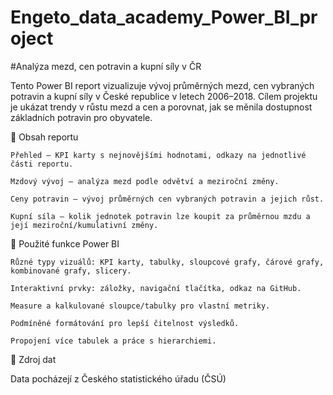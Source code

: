 # Engeto_data_academy_Power_BI_project
#Analýza mezd, cen potravin a kupní síly v ČR

Tento Power BI report vizualizuje vývoj průměrných mezd, cen vybraných potravin a kupní síly v České republice v letech 2006–2018.
Cílem projektu je ukázat trendy v růstu mezd a cen a porovnat, jak se měnila dostupnost základních potravin pro obyvatele.

🔹 Obsah reportu

    Přehled – KPI karty s nejnovějšími hodnotami, odkazy na jednotlivé části reportu.

    Mzdový vývoj – analýza mezd podle odvětví a meziroční změny.

    Ceny potravin – vývoj průměrných cen vybraných potravin a jejich růst.

    Kupní síla – kolik jednotek potravin lze koupit za průměrnou mzdu a její meziroční/kumulativní změny.

🔹 Použité funkce Power BI

    Různé typy vizuálů: KPI karty, tabulky, sloupcové grafy, čárové grafy, kombinované grafy, slicery.

    Interaktivní prvky: záložky, navigační tlačítka, odkaz na GitHub.

    Measure a kalkulované sloupce/tabulky pro vlastní metriky.

    Podmíněné formátování pro lepší čitelnost výsledků.

    Propojení více tabulek a práce s hierarchiemi.

🔹 Zdroj dat

Data pocházejí z Českého statistického úřadu (ČSÚ)
